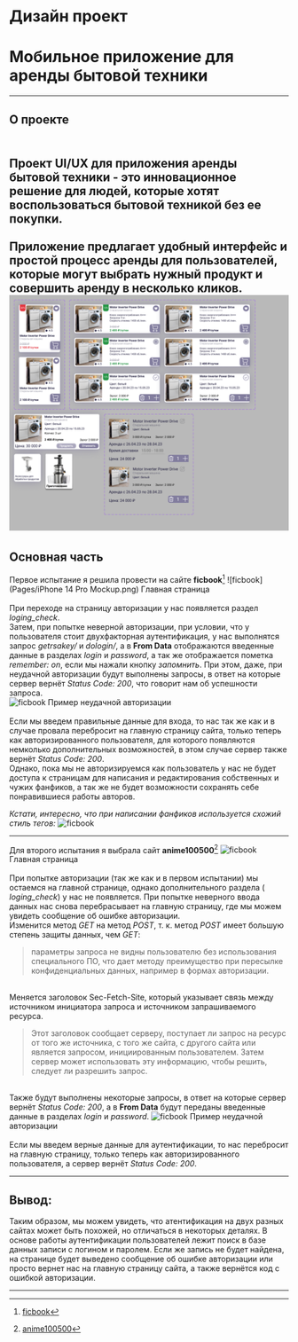 # Дизайн проект
# Мобильное приложение для аренды бытовой техники
___
## О проекте

<br /> Проект UI/UX для приложения аренды бытовой техники - это инновационное решение для людей, которые хотят воспользоваться бытовой техникой без ее покупки. 
<br /> 
<br /> Приложение предлагает удобный интерфейс и простой процесс аренды для пользователей, которые могут выбрать нужный продукт и совершить аренду в несколько кликов.
![ficbook](Pages/cards.png)
---

## __Основная часть__
Первое испытание я решила провести на сайте __ficbook__[^1]
![ficbook](Pages/iPhone 14 Pro Mockup.png)
Главная страница
<br /> 
<br /> При переходе на страницу авторизации у нас появляется раздел _loging_check_. 
<br /> Затем, при попытке неверной авторизации, при условии, что у пользователя стоит двухфакторная аутентификация, у нас выполнятся запрос _getrsakey/_ и _dologin/_, а в __From Data__ отображаются введенные данные в разделах _login_ и _password_, а так же отображается пометка _remember: on_, если мы нажали кнопку _запомнить_. При этом, даже, при неудачной авторизации будут выполнены запросы, в ответ на которые сервер вернёт _Status Code: 200_, что говорит нам об успешности запроса.
<br /> 
![ficbook](scr3.png)
Пример неудачной авторизации
<br /> 
<br />Если мы введем правильные данные для входа, то нас так же как и в случае провала перебросит на главную страницу сайта, только теперь как авторизированного пользователя, для которого появляются немколько дополнительных возможностей, в этом случае сервер также вернёт _Status Code: 200_.
<br />Однако, пока мы не авторизируемся как пользователь у нас не будет доступа к страницам для написания и редактирования собственных и чужих фанфиков, а так же не будет возможности сохранять себе понравившиеся работы авторов.

_Кстати, интересно, что при написании фанфиков используется схожий стиль тегов:_
![ficbook](scr5.png)

---
Для второго испытания я выбрала сайт __anime100500__[^2]
![ficbook](scr2.png)
Главная страница
<br /> 
<br /> При попытке авторизации (так же как и в первом испытании) мы остаемся на главной странице, однако дополнительного раздела ( _loging_check_) у нас не появляется.
При попытке неверного ввода данных нас снова перебрасывает на главную страницу, где мы можем увидеть сообщение об ошибке авторизации. 
<br /> Изменится метод _GET_ на метод _POST_, т. к. метод _POST_ имеет большую степень защиты данных, чем _GET_: 
<blockquote>
параметры запроса не видны пользователю без использования специального ПО, что дает методу преимущество при пересылке конфиденциальных данных, например в формах авторизации.
</blockquote>

<br /> Меняется заголовок Sec-Fetch-Site, который указывает связь между источником инициатора запроса и источником запрашиваемого ресурса.
<blockquote>
Этот заголовок сообщает серверу, поступает ли запрос на ресурс от того же источника, с того же сайта, с другого сайта или является запросом, инициированным пользователем. Затем сервер может использовать эту информацию, чтобы решить, следует ли разрешить запрос.
</blockquote>

<br /> Также будут выполнены некоторые запросы, в ответ на которые сервер вернёт _Status Code: 200_, а в __From Data__ будут переданы введенные данные в разделах _login_ и _password_.
![ficbook](scr4.png)
Пример неудачной авторизации
<br /> 
<br />Если мы введем верные данные для аутентификации, то нас перебросит на главную страницу, только теперь как авторизированного пользователя, а сервер вернёт _Status Code: 200_.

---
## __Вывод:__
Таким образом, мы можем увидеть, что атентификация на двух разных сайтах может быть похожей, но отличаться в некоторых деталях. В основе работы аутентификации пользователей лежит поиск в базе данных записи с логином и паролем. Если же запись не будет найдена, на странице будет выведено сообщение об ошибке авторизации или просто вернет нас на главную страницу сайта, а также вернётся код с ошибкой авторизации.

---
[^1]: [ficbook](https://ficbook.net/)
[^2]: [anime100500](https://anime100500.ru/)
